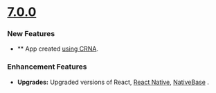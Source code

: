 # [7.0.0](http://gitstrap.com/strapmobile/Ecommerce/tags/v7.0.0)

### New Features
- ** App created [using CRNA](https://github.com/react-community/create-react-native-app).

### Enhancement Features

- **Upgrades:** Upgraded versions of React, [React Native](https://facebook.github.io/react-native/), [NativeBase](http://nativebase.io/) .
